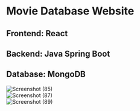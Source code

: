 # Movie Database Website
## Frontend: React <br />
## Backend: Java Spring Boot <br />
## Database: MongoDB <br />
![Screenshot (85)](https://github.com/justrifat/movieist/assets/61563706/976858dc-c43c-4fd6-bb47-0e1596c51371) <br />
![Screenshot (87)](https://github.com/justrifat/movieist/assets/61563706/242788bd-16dc-444e-9099-112c974d2d7a) <br />
![Screenshot (89)](https://github.com/justrifat/movieist/assets/61563706/2d95eb31-0170-450e-8573-848a2e2aa9d9) <br />
